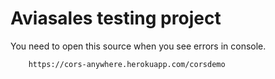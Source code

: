 # Aviasales testing project

You need to open this source when you see errors in console.

~~~
    https://cors-anywhere.herokuapp.com/corsdemo
~~~